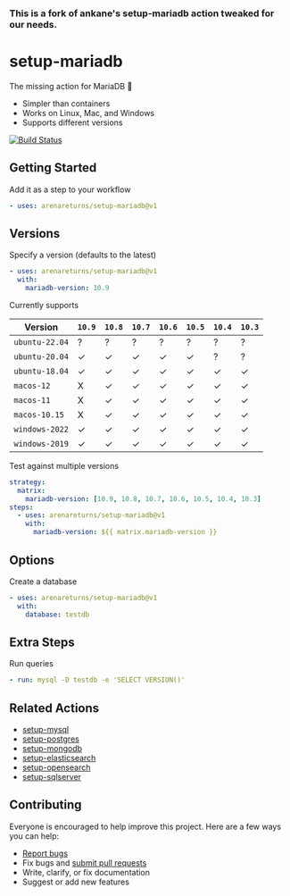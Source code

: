 ### This is a fork of ankane's setup-mariadb action tweaked for our needs.

# setup-mariadb

The missing action for MariaDB :tada:

- Simpler than containers
- Works on Linux, Mac, and Windows
- Supports different versions

[![Build Status](https://github.com/arenareturns/setup-mariadb/workflows/build/badge.svg?branch=v1)](https://github.com/arenareturns/setup-mariadb/actions)

## Getting Started

Add it as a step to your workflow

```yml
- uses: arenareturns/setup-mariadb@v1
```

## Versions

Specify a version (defaults to the latest)

```yml
- uses: arenareturns/setup-mariadb@v1
  with:
    mariadb-version: 10.9
```

Currently supports

| Version        | `10.9` | `10.8` | `10.7` | `10.6` | `10.5` | `10.4` | `10.3` |
| -------------- | ------ | ------ | ------ | ------ | ------ | ------ | ------ |
| `ubuntu-22.04` | ?      | ?      | ?      | ?      | ?      | ?      | ?      |
| `ubuntu-20.04` | ✓      | ✓      | ✓      | ✓      | ✓      | ?      | ?      |
| `ubuntu-18.04` | ✓      | ✓      | ✓      | ✓      | ✓      | ✓      | ✓      |
| `macos-12`     | X      | ✓      | ✓      | ✓      | ✓      | ✓      | ✓      |
| `macos-11`     | X      | ✓      | ✓      | ✓      | ✓      | ✓      | ✓      |
| `macos-10.15`  | X      | ✓      | ✓      | ✓      | ✓      | ✓      | ✓      |
| `windows-2022` | ✓      | ✓      | ✓      | ✓      | ✓      | ✓      | ✓      |
| `windows-2019` | ✓      | ✓      | ✓      | ✓      | ✓      | ✓      | ✓      |

Test against multiple versions

```yml
strategy:
  matrix:
    mariadb-version: [10.9, 10.8, 10.7, 10.6, 10.5, 10.4, 10.3]
steps:
  - uses: arenareturns/setup-mariadb@v1
    with:
      mariadb-version: ${{ matrix.mariadb-version }}
```

## Options

Create a database

```yml
- uses: arenareturns/setup-mariadb@v1
  with:
    database: testdb
```

## Extra Steps

Run queries

```yml
- run: mysql -D testdb -e 'SELECT VERSION()'
```

## Related Actions

- [setup-mysql](https://github.com/ankane/setup-mysql)
- [setup-postgres](https://github.com/ankane/setup-postgres)
- [setup-mongodb](https://github.com/ankane/setup-mongodb)
- [setup-elasticsearch](https://github.com/ankane/setup-elasticsearch)
- [setup-opensearch](https://github.com/ankane/setup-opensearch)
- [setup-sqlserver](https://github.com/ankane/setup-sqlserver)

## Contributing

Everyone is encouraged to help improve this project. Here are a few ways you can help:

- [Report bugs](https://github.com/arenareturns/setup-mariadb/issues)
- Fix bugs and [submit pull requests](https://github.com/arenareturns/setup-mariadb/pulls)
- Write, clarify, or fix documentation
- Suggest or add new features
